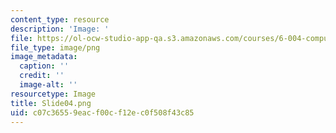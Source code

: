 ```yaml
---
content_type: resource
description: 'Image: '
file: https://ol-ocw-studio-app-qa.s3.amazonaws.com/courses/6-004-computation-structures-spring-2017/c07c36559eacf00cf12ec0f508f43c85_Slide04.png
file_type: image/png
image_metadata:
  caption: ''
  credit: ''
  image-alt: ''
resourcetype: Image
title: Slide04.png
uid: c07c3655-9eac-f00c-f12e-c0f508f43c85
---
```


